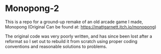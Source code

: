 # Monopong-2
This is a repo for a ground-up remake of an old arcade game I made, Monopong (Original Can be found at: https://mattgarnett.itch.io/monopong)

The original code was very poorly written, and has since been lost after a reformat so I set out to rebuild it from scratch using proper coding conventions and reasonable solutions to problems.
